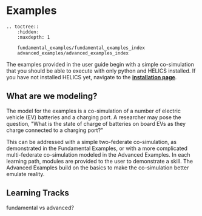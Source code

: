 # Examples




```eval_rst
.. toctree::
    :hidden:
    :maxdepth: 1
    
    fundamental_examples/fundamental_examples_index
    advanced_examples/advanced_examples_index
```
<!--- 
this page should mirror the helics_co-sim_sequence, if possible
-->

The examples provided in the user guide begin with a simple co-simulation that you should be able to execute with only python and HELICS installed. If you have not installed HELICS yet, navigate to the [**installation page**](../installation/index.md).

## What are we modeling?

The model for the examples is a co-simulation of a number of electric vehicle (EV) batteries and a charging port. A researcher may pose the question, "What is the state of charge of batteries on board EVs as they charge connected to a charging port?"

This can be addressed with a simple two-federate co-simulation, as demonstrated in the Fundamental Examples, or with a more complicated multi-federate co-simulation modeled in the Advanced Examples. In each learning path, modules are provided to the user to demonstrate a skill. The Advanced Examples build on the basics to make the co-simulation better emulate reality.

## Learning Tracks

fundamental vs advanced?